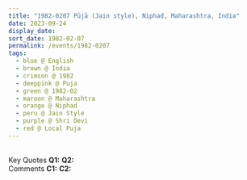 ```yaml
---
title: "1982-0207 Pūjā (Jain style), Niphad, Maharashtra, India"
date: 2023-09-24
display_date: 
sort_date: 1982-02-07
permalink: /events/1982-0207
tags:
  - blue @ English
  - brown @ India
  - crimson @ 1982
  - deeppink @ Puja
  - green @ 1982-02
  - maroon @ Maharashtra
  - orange @ Niphad
  - peru @ Jain Style
  - purple @ Shri Devi  
  - red @ Local Puja
---
```


<br>

<wave-list>
  <list-title color="DarkSeaGreen" width="55">Key Quotes</list-title>
  <list-item color="BlanchedAlmond" width="280"><b>Q1:</b> <i></i></list-item>
  <list-item color="Lavender" width="280"><b>Q2:</b> <i></i></list-item>
</wave-list>

<br>

<wave-list>
  <list-title color="DarkSeaGreen" width="55">Comments</list-title>
  <list-item color="BlanchedAlmond" width="280"><b>C1:</b> <i></i></list-item>
  <list-item color="Lavender" width="280"><b>C2:</b> <i></i></list-item>
</wave-list>